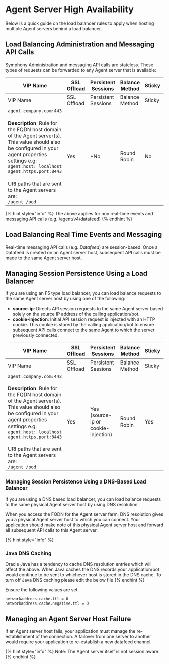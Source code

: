 # Agent Server High Availability

Below is a quick guide on the load balancer rules to apply when hosting multiple Agent servers behind a load balancer.

## Load Balancing Administration and Messaging API Calls

Symphony Administration and messaging API calls are stateless. These types of requests can be forwarded to any Agent server that is available:

<table data-header-hidden><thead><tr><th width="236">VIP Name</th><th width="65">SSL Offload</th><th width="67">Persistent Sessions</th><th width="82">Balance Method</th><th width="57">Sticky</th><th>Server List</th></tr></thead><tbody><tr><td>VIP Name</td><td>SSL Offload</td><td>Persistent Sessions</td><td>Balance Method</td><td>Sticky</td><td>Server List</td></tr><tr><td><code>agent.company.com:443</code><br><br><strong>Description</strong>: Rule for the FQDN host domain of the Agent server(s). This value should also be configured in your agent.properties settings e.g:<br><code>agent.host: localhost agent.https.port:8443</code><br><br>URI paths that are sent to the Agent servers are:<br><code>/agent /pod</code></td><td>Yes</td><td>*No</td><td>Round Robin</td><td>No</td><td><p><code>agent-server1:8443/HTTPS agent-server2:8443/HTTPS</code><br><br><strong>Health-Check</strong>: https://agent-server:8443/agent/v3/health</p><p><br><em>See</em> <a href="https://developers.symphony.com/restapi/reference#health-check-v3"><em>Health Check</em></a> <em>endpoint documentation for more details on the payload (code + message) received</em></p></td></tr></tbody></table>

{% hint style="info" %}
The above applies for non real-time events and messaging API calls (e.g. /agent/v4/datafeed)
{% endhint %}

## Load Balancing Real Time Events and Messaging

Real-time messaging API calls (e.g. _Datafeed_) are session-based. Once a Datafeed is created on an Agent server host, subsequent API calls must be made to the same Agent server host.

## Managing Session Persistence Using a Load Balancer

If you are using an F5 type load balancer, you can load balance requests to the same Agent server host by using one of the following:

* **source-ip**: Directs API session requests to the same Agent server based solely on the source IP address of the calling application/bot.
* **cookie-injection**: Initial API session request is injected with an HTTP cookie. This cookie is stored by the calling application/bot to ensure subsequent API calls connect to the same Agent to which the server previously connected.

<table data-header-hidden><thead><tr><th width="254">VIP Name</th><th width="65">SSL Offload</th><th>Persistent Sessions</th><th width="72">Balance Method</th><th width="54">Sticky</th><th>Server List</th></tr></thead><tbody><tr><td>VIP Name</td><td>SSL Offload</td><td>Persistent Sessions</td><td>Balance Method</td><td>Sticky</td><td>Server List</td></tr><tr><td><code>agent.company.com:443</code><br><br><strong>Description</strong>: Rule for the FQDN host domain of the Agent server(s). This value should also be configured in your agent.properties settings e.g:<br><code>agent.host: localhost agent.https.port:8443</code><br><br>URI paths that are sent to the Agent servers are:<br><code>/agent /pod</code></td><td>Yes</td><td>Yes<br>(source-ip or cookie-injection)</td><td>Round Robin</td><td>Yes</td><td><code>agent-server1:8443/HTTPS agent-server2:8443/HTTPS</code><br><br><strong>Health-Check</strong>: https://agent-server:8443/agent/v3/health<br><em>See</em> <a href="https://developers.symphony.com/restapi/reference#health-check-v3"><em>Health Check</em></a> <em>endpoint documentation for more details on the payload (code + message) received</em></td></tr></tbody></table>

### Managing Session Persistence Using a DNS-Based Load Balancer

If you are using a DNS based load balancer, you can load balance requests to the same physical Agent server host by using DNS resolution.

When you access the FQDN for the Agent server farm, DNS resolution gives you a physical Agent server host to which you can connect. Your application should make note of this physical Agent server host and forward all subsequent API calls to this Agent server.

{% hint style="info" %}
### Java DNS Caching 

Oracle Java has a tendency to cache DNS resolution entries which will affect the above. When Java caches the DNS records your application/bot would continue to be sent to whichever host is stored in the DNS cache. To turn off Java DNS caching please edit the below file
{% endhint %}

Ensure the following values are set

```
networkaddress.cache.ttl = 0
networkaddress.cache.negative.ttl = 0
```

## Managing an Agent Server Host Failure

If an Agent server host fails, your application must manage the re-establishment of the connection. A failover from one server to another would require your application to re-establish a new datafeed channel.

{% hint style="info" %}
Note: The Agent server itself is not session aware.
{% endhint %}

